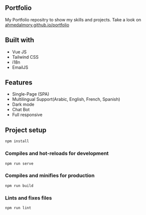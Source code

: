 ## Portfolio

My Portfolio repositry to show my skills and projects.
Take a look on [ahmedalmory.github.io/portfolio](https://gilesagnel.github.io/portfolio)

## Built with

- Vue JS
- Tailwind CSS
- i18n
- EmailJS

## Features

- Single-Page (SPA)
- Multilingual Support(Arabic, English, French, Spanish)
- Dark mode
- Chat Bot
- Full responsive

## Project setup
```
npm install
```

### Compiles and hot-reloads for development
```
npm run serve
```

### Compiles and minifies for production
```
npm run build
```

### Lints and fixes files
```
npm run lint
```
